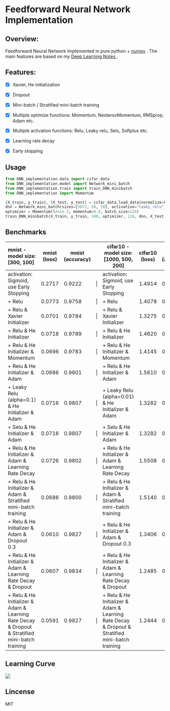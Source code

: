 # Feedforward Neural Network Implementation

## Overview:

Feedforward Neural Network implemented in pure python + [numpy](http://www.numpy.org/) . The main features are based on my [Deep Learning Notes ](https://github.com/massquantity/Deep_Learning_NOTES).



## Features: 

- [x] Xavier, He initialization
- [x] Dropout
- [x] Mini-batch / Stratified mini-batch training
- [x] Multiple optimize functions: Momentum, NesterovMomentum, RMSprop, Adam etc.
- [x] Multiple activation functions: Relu, Leaky relu, Selu, Softplus etc.
- [x] Learning rate decay
- [x] Early stopping




## Usage

```python
from DNN_implementation.data import cifar_data
from DNN_implementation.model import Network_mini_batch
from DNN_implementation.train import train_DNN_minibatch
from DNN_implementation import Momentum

(X_train, y_train), (X_test, y_test) = cifar_data.load_data(normalize=False, standard=True)
dnn = Network_mini_batch(sizes=[3072, 50, 10], activation="leaky_relu", alpha=0.01, dropout_rate=0.5)
optimizer = Momentum(lr=1e-3, momentum=0.9, batch_size=128)
train_DNN_minibatch(X_train, y_train, 100, optimizer, 128, dnn, X_test, y_test)
```



## Benchmarks

| mnist - model size: [300, 100]                               | mnist (loss) | mnist (accuracy) |      | cifar10 - model size: [1000, 500, 200]                       | cifar10 (loss) | cifar10 (accuracy) |
| :----------------------------------------------------------- | ------------ | ---------------- | :--: | ------------------------------------------------------------ | :------------: | ------------------ |
| activation: Sigmoid, use Early Stopping                      | 0.2717       | 0.9222           |  \|  | activation: Sigmoid, use Early Stopping                      |     1.4914     | 0.4735             |
| + Relu                                                       | 0.0773       | 0.9758           |  \|  | + Relu                                                       |     1.4078     | 0.5118             |
| + Relu & Xavier Initializer                                  | 0.0701       | 0.9784           |  \|  | + Relu & Xavier Initializer                                  |     1.3275     | 0.5303             |
| + Relu & He Initializer                                      | 0.0718       | 0.9789           |  \|  | + Relu & He Initializer                                      |     1.4620     | 0.5356             |
| + Relu & He Initializer & Momentum                           | 0.0696       | 0.9783           |  \|  | + Relu & He Initializer & Momentum                           |     1.4145     | 0.5391             |
| + Relu & He Initializer & Adam                               | 0.0686       | 0.9801           |  \|  | + Relu & He Initializer & Adam                               |     1.5610     | 0.5546             |
| + Leaky Relu (alpha=0.1) & He Initializer & Adam             | 0.0716       | 0.9807           |  \|  | + Leaky Relu (alpha=0.01) & He Initializer & Adam            |     1.3282     | 0.5572             |
| + Selu & He Initializer & Adam                               | 0.0716       | 0.9807           |  \|  | + Selu & He Initializer & Adam                               |     1.3282     | 0.5572             |
| + Relu & He Initializer & Adam & Learning Rate Decay         | 0.0726       | 0.9802           |  \|  | + Relu & He Initializer & Adam & Learning Rate Decay         |     1.5508     | 0.5575             |
| + Relu & He Initializer & Adam  & Stratified mini-batch training | 0.0686       | 0.9800           |  \|  | + Relu & He Initializer & Adam  & Stratified mini-batch training |     1.5140     | 0.5593             |
| + Relu & He Initializer & Adam & Dropout 0.3                 | 0.0610       | 0.9827           |  \|  | + Relu & He Initializer & Adam & Dropout 0.3                 |     1.3406     | 0.5927             |
| + Relu & He Initializer & Adam & Learning Rate Decay & Dropout | 0.0607       | 0.9834           |  \|  | + Relu & He Initializer & Adam & Learning Rate Decay & Dropout |     1.2485     | 0.5933             |
| + Relu & He Initializer & Adam & Learning Rate Decay & Dropout & Stratified mini-batch training | 0.0591       | 0.9827           |  \|  | + Relu & He Initializer & Adam & Learning Rate Decay & Dropout & Stratified mini-batch training |     1.2444     | 0.5935             |



## Learning Curve
![](https://raw.githubusercontent.com/massquantity/DNN_implementation/master/pic/mnist_learning_curve.png)


## Lincense
MIT
